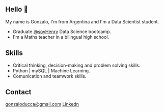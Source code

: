 ## Hello :wave:
My name is Gonzalo, I'm from Argentina and I'm a Data Scientist student.

* Graduate [@soyHenry](https://github.com/soyHenry) Data Science bootcamp.
* I'm a Maths teacher in a bilingual high school.

## Skills

* Critical thinking, decision-making and problem solving skills.
* Python | mySQL | Machine Learning.
* Comunication and teamwork skills.

## Contact
gonzaloducca@gmail.com
[Linkedn](https://www.linkedin.com/in/gonzalo-ducca-b079011b2/)
